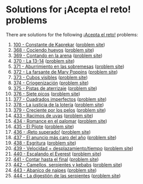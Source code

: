 # Solutions for ¡Acepta el reto! problems

There are solutions for the following
[¡Acepta el reto!](https://www.aceptaelreto.com/) problems:

1. [100 - Constante de Kaprekar](100.cc)
   ([problem site](https://www.aceptaelreto.com/problem/statement.php?id=100))
1. [368 - Cociendo huevos](368.cc)
   ([problem site](https://www.aceptaelreto.com/problem/statement.php?id=368))
1. [369 - Contando en la arena](369.cc)
   ([problem site](https://www.aceptaelreto.com/problem/statement.php?id=369))
1. [370 - La 13-14](370.cc)
   ([problem site](https://www.aceptaelreto.com/problem/statement.php?id=370))
1. [371 - Aburrimiento en las sobremesas](371.cc)
   ([problem site](https://www.aceptaelreto.com/problem/statement.php?id=371))
1. [372 - La farsante de Mary Poppins](372.cc)
   ([problem site](https://www.aceptaelreto.com/problem/statement.php?id=372))
1. [373 - Cubos visibles](373.cc)
   ([problem site](https://www.aceptaelreto.com/problem/statement.php?id=373))
1. [374 - Criogenización](374.cc)
   ([problem site](https://www.aceptaelreto.com/problem/statement.php?id=374))
1. [375 - Pistas de aterrizaje](375.cc)
   ([problem site](https://www.aceptaelreto.com/problem/statement.php?id=375))
1. [376 - Siete picos](376.cc)
   ([problem site](https://www.aceptaelreto.com/problem/statement.php?id=376))
1. [377 - Cuadrados imperfectos](377.cc)
   ([problem site](https://www.aceptaelreto.com/problem/statement.php?id=377))
1. [378 - La justicia de la lotería](378.cc)
   ([problem site](https://www.aceptaelreto.com/problem/statement.php?id=378))
1. [379 - Creciente por los pelos](379.cc)
   ([problem site](https://www.aceptaelreto.com/problem/statement.php?id=379))
1. [433 - Racimos de uvas](433.cc)
   ([problem site](https://www.aceptaelreto.com/problem/statement.php?id=433))
1. [434 - Romance en el palomar](434.cc)
   ([problem site](https://www.aceptaelreto.com/problem/statement.php?id=434))
1. [435 - El Pijote](435.cc)
   ([problem site](https://www.aceptaelreto.com/problem/statement.php?id=435))
1. [436 - ¡Reto superado!](436.cc)
   ([problem site](https://www.aceptaelreto.com/problem/statement.php?id=436))
1. [437 - El anuncio más caro del año](437.cc)
   ([problem site](https://www.aceptaelreto.com/problem/statement.php?id=437))
1. [438 - Esgritura](438.cc)
   ([problem site](https://www.aceptaelreto.com/problem/statement.php?id=438))
1. [439 - Velocidad = desplazamiento/tiempo](439.cc)
   ([problem site](https://www.aceptaelreto.com/problem/statement.php?id=439))
1. [440 - Escalando el Everest](440.cc)
   ([problem site](https://www.aceptaelreto.com/problem/statement.php?id=440))
1. [441 - Contar hasta el final](441.cc)
   ([problem site](https://www.aceptaelreto.com/problem/statement.php?id=441))
1. [442 - Camellos, serpientes y kebabs](442.cc)
   ([problem site](https://www.aceptaelreto.com/problem/statement.php?id=442))
1. [443 - Abanico de naipes](443.cc)
   ([problem site](https://www.aceptaelreto.com/problem/statement.php?id=443))
1. [444 - La digestión de las serpientes](444.cc)
   ([problem site](https://www.aceptaelreto.com/problem/statement.php?id=444))
